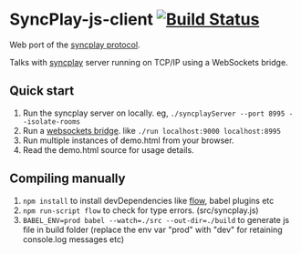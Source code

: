 # SyncPlay-js-client [![Build Status](https://drone.io/github.com/PowerInside/syncplay-web/status.png)](https://drone.io/github.com/PowerInside/syncplay-web/latest)

Web port of the [syncplay protocol](http://syncplay.pl/about/protocol/).

Talks with [syncplay](http://syncplay.pl) server running on TCP/IP using a WebSockets bridge.

## Quick start

1. Run the syncplay server on locally. eg, `./syncplayServer --port 8995 --isolate-rooms`
2. Run a [websockets bridge](https://github.com/kanaka/websockify). like `./run localhost:9000 localhost:8995`
3. Run multiple instances of demo.html from your browser.
4. Read the demo.html source for usage details.

## Compiling manually

1. `npm install` to install devDependencies like [flow](https://flowtype.org/), babel plugins etc
2. `npm run-script flow` to check for type errors. (src/syncplay.js)
3. `BABEL_ENV=prod babel --watch=./src --out-dir=./build` to generate js file in build folder (replace the env var "prod" with "dev" for retaining console.log messages etc)
